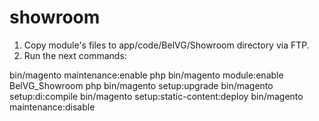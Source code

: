 # showroom

1. Copy module's files to  app/code/BelVG/Showroom directory via FTP.
2. Run the next commands:

bin/magento maintenance:enable
php bin/magento module:enable BelVG_Showroom
php bin/magento setup:upgrade
bin/magento setup:di:compile
bin/magento setup:static-content:deploy
bin/magento maintenance:disable
